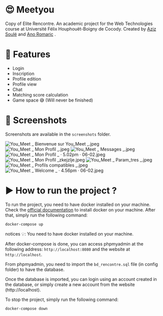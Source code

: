 # 😍 Meetyou

Copy of Elite Rencontre.
An academic project for the Web Technologies course at Université Félix Houphouët-Boigny de Cocody.
Created by [Aziz Soulé](https://github.com/azizsoule) and [Ano Romaric](https://github.com/romaricano) .

# 📝 Features

- Login
- Inscription
- Profile edition
- Profile view
- Chat
- Matching score calculation
- Game space 😅 (Will never be finished)

# 📸 Screenshots

Screenshots are available in the `screenshots` folder.

![You_Meet _ Bienvenue sur You_Meet _.jpeg](screenshots%2FYou_Meet%20_%20Bienvenue%20sur%20You_Meet%20_.jpeg)
![You_Meet _ Mon Profil _.jpeg](screenshots%2FYou_Meet%20_%20Mon%20Profil%20_.jpeg)
![You_Meet _ Messages _.jpeg](screenshots%2FYou_Meet%20_%20Messages%20_.jpeg)
![You_Meet _ Mon Profil _ · 5.02pm · 06-02.jpeg](screenshots%2FYou_Meet%20_%20Mon%20Profil%20_%20%C2%B7%205.02pm%20%C2%B7%2006-02.jpeg)
![You_Meet _ Mon Profil _zkejzlje.jpeg](screenshots%2FYou_Meet%20_%20Mon%20Profil%20_zkejzlje.jpeg)
![You_Meet _ Param_tres _.jpeg](screenshots%2FYou_Meet%20_%20Param_tres%20_.jpeg)
![You_Meet _ Profils compatibles _.jpeg](screenshots%2FYou_Meet%20_%20Profils%20compatibles%20_.jpeg)
![You_Meet _ Welcome _ · 4.56pm · 06-02.jpeg](screenshots%2FYou_Meet%20_%20Welcome%20_%20%C2%B7%204.56pm%20%C2%B7%2006-02.jpeg)

# ▶️ How to run the project ?

To run the project, you need to have docker installed on your machine.
Check the [official documentation](https://docs.docker.com/get-docker/) to install docker on your machine.
After that, simply run the following command:

```bash
docker-compose up
```

notices 💡: You need to have docker installed on your machine.

After docker-compose is done, you can access phpmyadmin at the following address: `http://localhost:8080` and the website at `http://localhost`.

From phpmyadmin, you need to import the `bd_rencontre.sql` file (in config folder) to have the database.

Once the database is imported, you can login using an account created in the database, or simply create a new account from the website (http://localhost).

To stop the project, simply run the following command:

```bash
docker-compose down
```